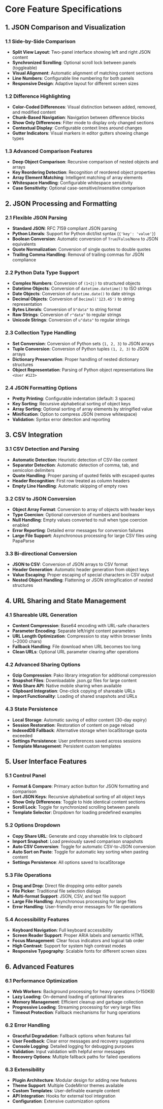 # Core Feature Specifications

## 1. JSON Comparison and Visualization

### 1.1 Side-by-Side Comparison
- **Split View Layout**: Two-panel interface showing left and right JSON content
- **Synchronized Scrolling**: Optional scroll lock between panels (toggleable)
- **Visual Alignment**: Automatic alignment of matching content sections
- **Line Numbers**: Configurable line numbering for both panels
- **Responsive Design**: Adaptive layout for different screen sizes

### 1.2 Difference Highlighting
- **Color-Coded Differences**: Visual distinction between added, removed, and modified content
- **Chunk-Based Navigation**: Navigation between difference blocks
- **Show Only Differences**: Filter mode to display only changed sections
- **Contextual Display**: Configurable context lines around changes
- **Gutter Indicators**: Visual markers in editor gutters showing change types

### 1.3 Advanced Comparison Features
- **Deep Object Comparison**: Recursive comparison of nested objects and arrays
- **Key Reordering Detection**: Recognition of reordered object properties
- **Array Element Matching**: Intelligent matching of array elements
- **Whitespace Handling**: Configurable whitespace sensitivity
- **Case Sensitivity**: Optional case-sensitive/insensitive comparison

## 2. JSON Processing and Formatting

### 2.1 Flexible JSON Parsing
- **Standard JSON**: RFC 7159 compliant JSON parsing
- **Python Literals**: Support for Python dict/list syntax (`{'key': 'value'}`)
- **Boolean Conversion**: Automatic conversion of `True`/`False`/`None` to JSON equivalents
- **Quote Normalization**: Conversion of single quotes to double quotes
- **Trailing Comma Handling**: Removal of trailing commas for JSON compliance

### 2.2 Python Data Type Support
- **Complex Numbers**: Conversion of `(1+2j)` to structured objects
- **Datetime Objects**: Conversion of `datetime.datetime()` to ISO strings
- **Date Objects**: Conversion of `datetime.date()` to date strings
- **Decimal Objects**: Conversion of `Decimal('123.45')` to string representation
- **Bytes Literals**: Conversion of `b"data"` to string format
- **Raw Strings**: Conversion of `r"data"` to regular strings
- **Unicode Strings**: Conversion of `u"data"` to regular strings

### 2.3 Collection Type Handling
- **Set Conversion**: Conversion of Python sets `{1, 2, 3}` to JSON arrays
- **Tuple Conversion**: Conversion of Python tuples `(1, 2, 3)` to JSON arrays
- **Dictionary Preservation**: Proper handling of nested dictionary structures
- **Object Representation**: Parsing of Python object representations like `<User #123>`

### 2.4 JSON Formatting Options
- **Pretty Printing**: Configurable indentation (default: 3 spaces)
- **Key Sorting**: Recursive alphabetical sorting of object keys
- **Array Sorting**: Optional sorting of array elements by stringified value
- **Minification**: Option to compress JSON (remove whitespace)
- **Validation**: Syntax error detection and reporting

## 3. CSV Integration

### 3.1 CSV Detection and Parsing
- **Automatic Detection**: Heuristic detection of CSV-like content
- **Separator Detection**: Automatic detection of comma, tab, and semicolon delimiters
- **Quote Handling**: Proper parsing of quoted fields with escaped quotes
- **Header Recognition**: First row treated as column headers
- **Empty Line Handling**: Automatic skipping of empty rows

### 3.2 CSV to JSON Conversion
- **Object Array Format**: Conversion to array of objects with header keys
- **Type Coercion**: Optional conversion of numbers and booleans
- **Null Handling**: Empty values converted to null when type coercion enabled
- **Error Reporting**: Detailed error messages for conversion failures
- **Large File Support**: Asynchronous processing for large CSV files using PapaParse

### 3.3 Bi-directional Conversion
- **JSON to CSV**: Conversion of JSON arrays to CSV format
- **Header Generation**: Automatic header generation from object keys
- **Value Escaping**: Proper escaping of special characters in CSV output
- **Nested Object Handling**: Flattening or JSON stringification of nested structures

## 4. URL Sharing and State Management

### 4.1 Shareable URL Generation
- **Content Compression**: Base64 encoding with URL-safe characters
- **Parameter Encoding**: Separate left/right content parameters
- **URL Length Optimization**: Compression to stay within browser limits (~2000 chars)
- **Fallback Handling**: File download when URL becomes too long
- **Clean URLs**: Optional URL parameter clearing after operations

### 4.2 Advanced Sharing Options
- **Gzip Compression**: Pako library integration for additional compression
- **Snapshot Files**: Downloadable .json.gz files for large content
- **Web Share API**: Native mobile sharing when available
- **Clipboard Integration**: One-click copying of shareable URLs
- **Import Functionality**: Loading of shared snapshots and URLs

### 4.3 State Persistence
- **Local Storage**: Automatic saving of editor content (30-day expiry)
- **Session Restoration**: Restoration of content on page reload
- **IndexedDB Fallback**: Alternative storage when localStorage quota exceeded
- **Settings Persistence**: User preferences saved across sessions
- **Template Management**: Persistent custom templates

## 5. User Interface Features

### 5.1 Control Panel
- **Format & Compare**: Primary action button for JSON formatting and comparison
- **Sort JSON Keys**: Recursive alphabetical sorting of all object keys
- **Show Only Differences**: Toggle to hide identical content sections
- **Scroll Lock**: Toggle for synchronized scrolling between panels
- **Template Selector**: Dropdown for loading predefined examples

### 5.2 Options Dropdown
- **Copy Share URL**: Generate and copy shareable link to clipboard
- **Import Snapshot**: Load previously saved comparison snapshots
- **Auto CSV Conversion**: Toggle for automatic CSV-to-JSON conversion
- **Auto Sort on Paste**: Toggle for automatic key sorting when pasting content
- **Settings Persistence**: All options saved to localStorage

### 5.3 File Operations
- **Drag and Drop**: Direct file dropping onto editor panels
- **File Picker**: Traditional file selection dialogs
- **Multi-format Support**: JSON, CSV, and text file support
- **Large File Handling**: Asynchronous processing for large files
- **Error Handling**: User-friendly error messages for file operations

### 5.4 Accessibility Features
- **Keyboard Navigation**: Full keyboard accessibility
- **Screen Reader Support**: Proper ARIA labels and semantic HTML
- **Focus Management**: Clear focus indicators and logical tab order
- **High Contrast**: Support for system high contrast modes
- **Responsive Typography**: Scalable fonts for different screen sizes

## 6. Advanced Features

### 6.1 Performance Optimization
- **Web Workers**: Background processing for heavy operations (>150KB)
- **Lazy Loading**: On-demand loading of optional libraries
- **Memory Management**: Efficient cleanup and garbage collection
- **Progressive Loading**: Streaming processing for very large files
- **Timeout Protection**: Fallback mechanisms for hung operations

### 6.2 Error Handling
- **Graceful Degradation**: Fallback options when features fail
- **User Feedback**: Clear error messages and recovery suggestions
- **Console Logging**: Detailed logging for debugging purposes
- **Validation**: Input validation with helpful error messages
- **Recovery Options**: Multiple fallback paths for failed operations

### 6.3 Extensibility
- **Plugin Architecture**: Modular design for adding new features
- **Theme Support**: Multiple CodeMirror themes available
- **Custom Templates**: User-definable example content
- **API Integration**: Hooks for external tool integration
- **Configuration**: Extensive customization options